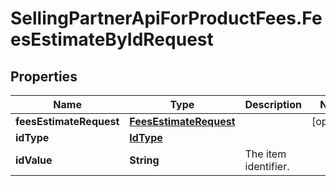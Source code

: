 # SellingPartnerApiForProductFees.FeesEstimateByIdRequest

## Properties

Name | Type | Description | Notes
------------ | ------------- | ------------- | -------------
**feesEstimateRequest** | [**FeesEstimateRequest**](FeesEstimateRequest.md) |  | [optional] 
**idType** | [**IdType**](IdType.md) |  | 
**idValue** | **String** | The item identifier. | 


